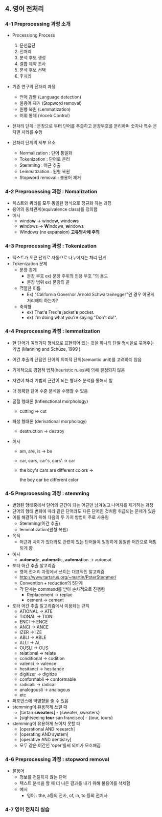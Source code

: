 ## 4. 영어 전처리

### 4-1 Preprocessing 과정 소개

+ Processiong Process

  1. 문헌집단
  2. 전처리
  3. 분석 후보 생성
  4. 결합 제약 조사
  5. 분석 후보 선택
  6. 후처리
+ 기존 연구의 전처리 과정
  + 언어 감별 (Language detection)
  + 불용어 제거 (Stopword removal)
  + 원형 복원 (Lemmatization)
  + 어휘 통제 (Voceb Control)
+ 전처리 단계 : 문장으로 부터 단어를 추출하고 문장부호를 분리하며 숫자나 특수 문자열 처리를 수행
+ 전처리 단계의 세부 요소
  + Normalization : 단어 통일화
  + Tokenization : 단어로 분리
  + Stemming : 어근 추출
  + Lemmatization : 원형 복원
  + Stopword removal : 불용어 제거


### 4-2 Preprocessing 과정 : Nomalization 

+ 텍스트와 쿼리를 모두 동일한 형식으로 정규화 하는 과정
+ 용어의 동치관계(equivalence class)를 정의함
+ 예시
  + windo**w** -> windo**w**, windo**ws**
  + **w**indows -> **W**indows, **w**indows
  + Windows (no expansion) **고유명사에 주의**

### 4-3 Preprocessing 과정 : Tokenization 

+ 텍스트가 토큰 단위로 자동으로 나누어지는 처리 단계
+ Tokenization 문제
  + 문장 경계
    + 문장 부호 ex) 문장 주위의 인용 부호 "의 용도
    + 문장 범위 ex) 문장의 끝
  + 적절한 이름
    + Ex) "California Governor Arnold Schwarzenegger"인 경우 어떻게 처리해야 하는가?
  + 축약형
    + ex) That'**s** Fred'**s** jacket'**s** pocket.
    + ex) I'm doing what you're saying "Don't do!".

### 4-4 Preprocessing 과정 :  lemmatization

+ 한 단어가 여러가지 형식으로 표현되어 있는 것을 하나의 단일 형식을로 묶어주는 기법 (Manning and Schuze, 1999 )

+ 어간 추출의 단점인 단어의 의미적 단위(semantic unit)를 고려하지 않음

+ 기계적으로 경험적 법칙(heuristic rules)에 의해 결정되지 않음

+ 자연어 처리 기법의 근간이 되는 형태소 분석을 통해서 함

+ 더 정확한 단어 수준 분석을 수행할 수 있음

+ 굴절 형태론 (Inflenctional morphology)

  + cutting -> cut

+ 파생 형태론 (derivational morphology)

  + destruction -> destroy 

+ 예시

  + am, are, is -> be

  + car, cars, car's, cars' -> car

  + the boy's cars are different colors ->

    the boy car be different color

### 4-5 Preprocessing 과정 :  stemming 

+ 변형된 형태중에서 단어의 근간이 되는 어근만 남겨놓고 나머지를 제거하는 과정
+ 단어의 형태 변화에 따라 같은 단어라도 다른 단어인 것처럼 취급되는 문제가 있음
+ 이를 해결하기 위해 다음의 두 가지 방법이 주로 사용됨
  + Stemming(어간 추출)
  + lemmatization(원형 복원)
+ 목적
  + 어근과 차이가 있더라도 관련이 있는 단어들이 일정하게 동일한 어간으로 매핑되게 함
+ 예시
  + **automat**e, **automat**ic, **automat**ion -> automat 
+ 포터 어간 추출 알고리즘
  + 영어 전처리 과정에서 쓰이는 대표적인 알고리즘
  + http://www.tartarus.org/~martin/PoterStemmer/
  + Convention + reduction의 5단계
  + 각 단계는 command를 받아 순차적으로 진행됨
    + Replacement -> replac
    + cement -> cement
+ 포터 어간 추출 알고리즘에서 이용되는 규칙
  + ATIONAL -> ATE
  + TIONAL -> TION
  + ENCI -> ENCE
  + ANCI -> ANCE
  + IZER -> IZE
  + ABLI -> ABLE
  + ALLI -> AL
  + OUSLI -> OUS
  + relational -> relate
  + conditional -> codition
  + valenci -> valence
  + hesitanci -> hesitance
  + digitizer -> digitize
  + conformabli -> conformable
  + radicalli -> radical
  + analogousli -> analogous
  + etc
+ 퍼포먼스에 악영향을 줄 수 있음
+ stemming이 유용하게 쓰일 때
  + [tartan **sweaters**] - {sweater, sweaters}
  + [sightseeing **tour** san francisco] - {tour, tours}
+ stemming이 유용하게 쓰이지 못할 때
  + [operational AND research]
  + [operating AND system]
  + [operative AND dentistry] 
  + 모두 같은 어간인 'oper'를써 의미가 모호해짐

### 4-6 Preprocessing 과정 :  stopword removal 

+ 불용어
  + 정보를 전달하지 않는 단어
  + 텍스트 분석을 할 때 더 나은 결과를 내기 위해 불용어를 삭제함
  + 예시
    + 영어 : the, a등의 관사, of, in, to 등의 전치사

### 4-7 영어 전처리 실습
